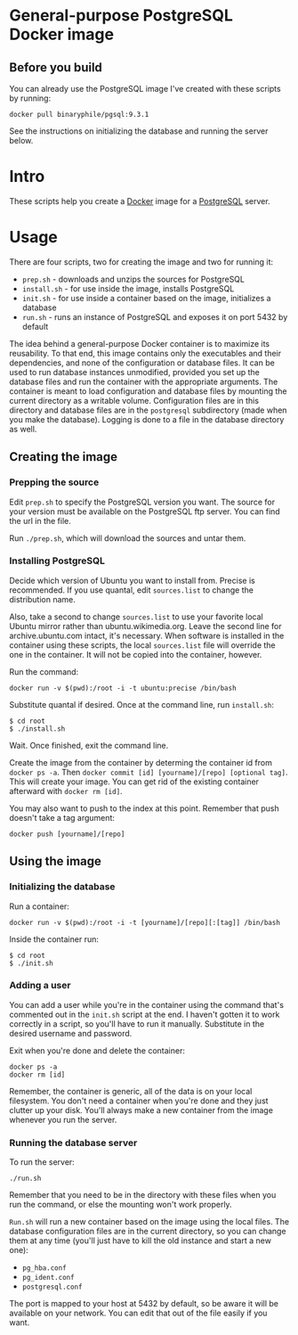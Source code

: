 # General-purpose PostgreSQL Docker image

## Before you build

You can already use the PostgreSQL image I've created with these scripts
by running:

    docker pull binaryphile/pgsql:9.3.1

See the instructions on initializing the database and running the server
below.

# Intro

These scripts help you create a [Docker] image for a [PostgreSQL]
server.

# Usage

There are four scripts, two for creating the image and two for running
it:

- `prep.sh` - downloads and unzips the sources for PostgreSQL
- `install.sh` - for use inside the image, installs PostgreSQL
- `init.sh` - for use inside a container based on the image, initializes
a database
- `run.sh` - runs an instance of PostgreSQL and exposes it on port 5432
by default

The idea behind a general-purpose Docker container is to maximize its
reusability.  To that end, this image contains only the executables and
their dependencies, and none of the configuration or database files.  It
can be used to run database instances unmodified, provided you set up
the database files and run the container with the appropriate arguments.
The container is meant to load configuration and database files by
mounting the current directory as a writable volume.  Configuration
files are in this directory and database files are in the `postgresql`
subdirectory (made when you make the database).  Logging is done to
a file in the database directory as well.

## Creating the image

### Prepping the source

Edit `prep.sh` to specify the PostgreSQL version you want.  The source
for your version must be available on the PostgreSQL ftp server.  You
can find the url in the file.

Run `./prep.sh`, which will download the sources and untar them.

### Installing PostgreSQL

Decide which version of Ubuntu you want to install from.  Precise is
recommended.  If you use quantal, edit `sources.list` to change the
distribution name.

Also, take a second to change `sources.list` to use your favorite local
Ubuntu mirror rather than ubuntu.wikimedia.org.  Leave the second line
for archive.ubuntu.com intact, it's necessary.  When software is
installed in the container using these scripts, the local `sources.list`
file will override the one in the container.  It will not be copied into
the container, however.

Run the command:

    docker run -v $(pwd):/root -i -t ubuntu:precise /bin/bash

Substitute quantal if desired.  Once at the command line, run
`install.sh`:

    $ cd root
    $ ./install.sh

Wait.  Once finished, exit the command line.

Create the image from the container by determing the container id from
`docker ps -a`.  Then `docker commit [id] [yourname]/[repo] [optional
tag]`.  This will create your image.  You can get rid of the existing
container afterward with `docker rm [id]`.

You may also want to push to the index at this point.  Remember that
push doesn't take a tag argument:

    docker push [yourname]/[repo]

## Using the image

### Initializing the database

Run a container:

    docker run -v $(pwd):/root -i -t [yourname]/[repo][:[tag]] /bin/bash

Inside the container run:

    $ cd root
    $ ./init.sh

### Adding a user

You can add a user while you're in the container using the command
that's commented out in the `init.sh` script at the end.  I haven't
gotten it to work correctly in a script, so you'll have to run it
manually.  Substitute in the desired username and password.

Exit when you're done and delete the container:

    docker ps -a
    docker rm [id]

Remember, the container is generic, all of the data is on your local
filesystem.  You don't need a container when you're done and they just
clutter up your disk.  You'll always make a new container from the image
whenever you run the server.

### Running the database server

To run the server:

    ./run.sh

Remember that you need to be in the directory with these files when you
run the command, or else the mounting won't work properly.

`Run.sh` will run a new container based on the image using the local
files.  The database configuration files are in the current directory,
so you can change them at any time (you'll just have to kill the old
instance and start a new one):

- `pg_hba.conf`
- `pg_ident.conf`
- `postgresql.conf`

The port is mapped to your host at 5432 by default, so be aware it will
be available on your network.  You can edit that out of the file easily
if you want.

[Docker]: http://docker.io/
[PostgreSQL]: http://www.postgresql.org/
